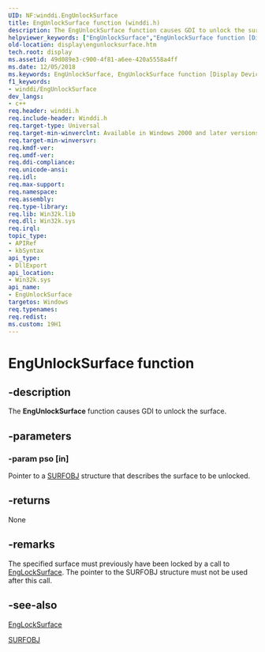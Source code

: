 ```yaml
---
UID: NF:winddi.EngUnlockSurface
title: EngUnlockSurface function (winddi.h)
description: The EngUnlockSurface function causes GDI to unlock the surface.
helpviewer_keywords: ["EngUnlockSurface","EngUnlockSurface function [Display Devices]","display.engunlocksurface","gdifncs_a7050a36-0beb-4f7e-857c-5d1e13d5f530.xml","winddi/EngUnlockSurface"]
old-location: display\engunlocksurface.htm
tech.root: display
ms.assetid: 49d089e3-c900-4f81-a6ee-420a5558a4ff
ms.date: 12/05/2018
ms.keywords: EngUnlockSurface, EngUnlockSurface function [Display Devices], display.engunlocksurface, gdifncs_a7050a36-0beb-4f7e-857c-5d1e13d5f530.xml, winddi/EngUnlockSurface
f1_keywords:
- winddi/EngUnlockSurface
dev_langs:
- c++
req.header: winddi.h
req.include-header: Winddi.h
req.target-type: Universal
req.target-min-winverclnt: Available in Windows 2000 and later versions of the Windows operating systems.
req.target-min-winversvr: 
req.kmdf-ver: 
req.umdf-ver: 
req.ddi-compliance: 
req.unicode-ansi: 
req.idl: 
req.max-support: 
req.namespace: 
req.assembly: 
req.type-library: 
req.lib: Win32k.lib
req.dll: Win32k.sys
req.irql: 
topic_type:
- APIRef
- kbSyntax
api_type:
- DllExport
api_location:
- Win32k.sys
api_name:
- EngUnlockSurface
targetos: Windows
req.typenames: 
req.redist: 
ms.custom: 19H1
---
```


# EngUnlockSurface function


## -description


The <b>EngUnlockSurface</b> function causes GDI to unlock the surface.


## -parameters




### -param pso [in]

Pointer to a <a href="https://docs.microsoft.com/windows/desktop/api/winddi/ns-winddi-surfobj">SURFOBJ</a> structure that describes the surface to be unlocked.


## -returns



None




## -remarks



The specified surface must previously have been locked by a call to <a href="https://docs.microsoft.com/windows/desktop/api/winddi/nf-winddi-englocksurface">EngLockSurface</a>. The pointer to the SURFOBJ structure must not be used after this call.




## -see-also




<a href="https://docs.microsoft.com/windows/desktop/api/winddi/nf-winddi-englocksurface">EngLockSurface</a>



<a href="https://docs.microsoft.com/windows/desktop/api/winddi/ns-winddi-surfobj">SURFOBJ</a>
 

 

